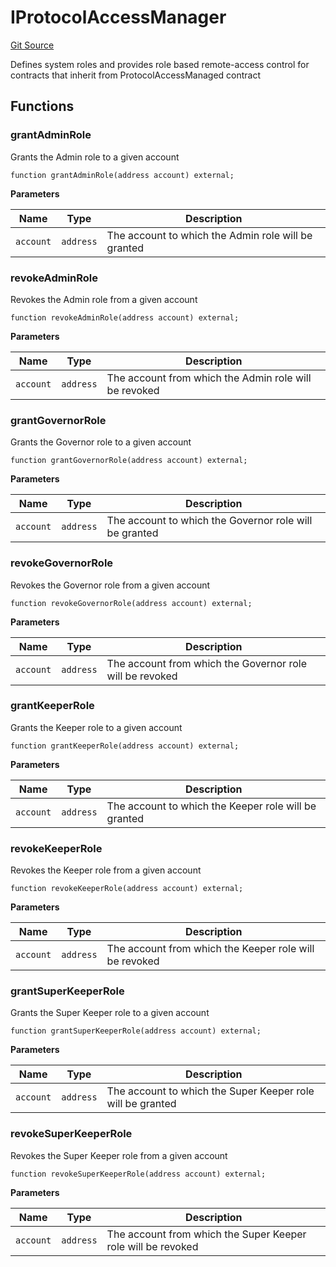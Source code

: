 # IProtocolAccessManager
[Git Source](https://github.com/OasisDEX/summer-earn-protocol/blob/f5de2d90d66614e7bd59fd42a9d06b870fe474cd/src/interfaces/IProtocolAccessManager.sol)

Defines system roles and provides role based remote-access control for
contracts that inherit from ProtocolAccessManaged contract


## Functions
### grantAdminRole

Grants the Admin role to a given account


```solidity
function grantAdminRole(address account) external;
```
**Parameters**

|Name|Type|Description|
|----|----|-----------|
|`account`|`address`|The account to which the Admin role will be granted|


### revokeAdminRole

Revokes the Admin role from a given account


```solidity
function revokeAdminRole(address account) external;
```
**Parameters**

|Name|Type|Description|
|----|----|-----------|
|`account`|`address`|The account from which the Admin role will be revoked|


### grantGovernorRole

Grants the Governor role to a given account


```solidity
function grantGovernorRole(address account) external;
```
**Parameters**

|Name|Type|Description|
|----|----|-----------|
|`account`|`address`|The account to which the Governor role will be granted|


### revokeGovernorRole

Revokes the Governor role from a given account


```solidity
function revokeGovernorRole(address account) external;
```
**Parameters**

|Name|Type|Description|
|----|----|-----------|
|`account`|`address`|The account from which the Governor role will be revoked|


### grantKeeperRole

Grants the Keeper role to a given account


```solidity
function grantKeeperRole(address account) external;
```
**Parameters**

|Name|Type|Description|
|----|----|-----------|
|`account`|`address`|The account to which the Keeper role will be granted|


### revokeKeeperRole

Revokes the Keeper role from a given account


```solidity
function revokeKeeperRole(address account) external;
```
**Parameters**

|Name|Type|Description|
|----|----|-----------|
|`account`|`address`|The account from which the Keeper role will be revoked|


### grantSuperKeeperRole

Grants the Super Keeper role to a given account


```solidity
function grantSuperKeeperRole(address account) external;
```
**Parameters**

|Name|Type|Description|
|----|----|-----------|
|`account`|`address`|The account to which the Super Keeper role will be granted|


### revokeSuperKeeperRole

Revokes the Super Keeper role from a given account


```solidity
function revokeSuperKeeperRole(address account) external;
```
**Parameters**

|Name|Type|Description|
|----|----|-----------|
|`account`|`address`|The account from which the Super Keeper role will be revoked|


